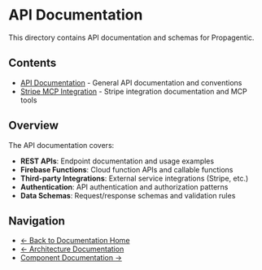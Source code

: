 # API Documentation

This directory contains API documentation and schemas for Propagentic.

## Contents

- [API Documentation](API_DOCUMENTATION.md) - General API documentation and conventions
- [Stripe MCP Integration](STRIPE_MCP_INTEGRATION.md) - Stripe integration documentation and MCP tools

## Overview

The API documentation covers:

- **REST APIs**: Endpoint documentation and usage examples
- **Firebase Functions**: Cloud function APIs and callable functions
- **Third-party Integrations**: External service integrations (Stripe, etc.)
- **Authentication**: API authentication and authorization patterns
- **Data Schemas**: Request/response schemas and validation rules

## Navigation

- [← Back to Documentation Home](../README.md)
- [← Architecture Documentation](../architecture/README.md)
- [Component Documentation →](../components/README.md) 